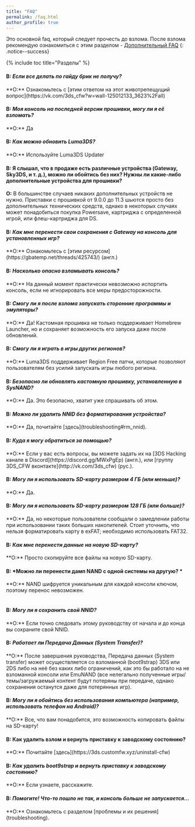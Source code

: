```yaml
---
title: "FAQ"
permalink: /faq.html
author_profile: true
---
```


Это основной faq, который следует прочесть до взлома. После взлома рекомендую ознакомиться с этим разделом - [Дополнительный FAQ](faq-3ds)
{: .notice--success}

{% include toc title="Разделы" %}

#### **В:** *Если все делать по гайду брик не получу?*    
<a name="brick" />
**О:** Ознакомьтесь с [этим ответом на этот животрепещущий вопрос](https://vk.com/3ds_cfw?w=wall-125012133_3623%2Fall)

#### **В:** *Моя консоль на последней версии прошивки, могу ли я её взломать?*    
<a name="faq_latestfw" />
**О:** Да

#### **В:** *Как можно обновить Luma3DS?*    
<a name="faq_updatecfw" />
**О:** Используйте Luma3DS Updater

#### **В:** Я слышал, что в продаже есть различные устройства (Gateway, Sky3DS, и т. д.), можно ли обойтись без них? Нужны ли какие-либо дополнительные устройства для прошивки? 
<a name="faq_gatewaysky" />**О:** В большинстве случаев никаких дополнительных устройств не нужно. Приставки с прошивкой от 9.0.0 до 11.3 шьются просто без дополнительных технических средств, однако в некоторых случаях может понадобиться покупка Powersave, картриджа с определенной игрой, или флеш-картриджа для DS. 

#### **В:** *Как мне перенести свои сохранения с Gateway на консоль для установленных игр?*    
<a name="faq_gatewaysaves" />
**О:** Ознакомьтесь с [этим ресурсом](https://gbatemp.net/threads/425743/) (англ.)

#### **В:** *Насколько опасно взламывать консоль?*    
<a name="faq_risky" />
**О:** На данный момент практически невозможно испортить консоль, если не игнорировать все меры предосторожности.

#### **В:** *Смогу ли я после взлома запускать сторонние программы и эмуляторы?*    
<a name="faq_homebrew" />
**О:** Да! Кастомная прошивка не только поддерживает Homebrew Launcher, но и сохраняет возможность его запуска даже после обновлений.

#### **В:** *Смогу ли я играть в игры других регионов?*    
<a name="faq_regionfree" />
**О:** Luma3DS поддерживает Region Free патчи, которые позволяют пользователям без усилий запускать игры любого региона.

#### **В:** *Безопасно ли обновлять кастомную прошивку, установленную в SysNAND?*    
<a name="faq_updates" />
**О:** Да. Это безопасно, хватит уже спрашивать об этом.

#### **В:** *Можно ли удалить NNID без форматирования устройства?*    
<a name="faq_rm_nnid" />
**О:** Да, почитайте [здесь](troubleshooting#rm_nnid).

#### **В:** *Куда я могу обратиться за помощью?*       
<a name="faq_support" />
**О:** Если у вас есть вопросы, вы можете задать их на [3DS Hacking канале в Discord](https://discord.gg/MWxPgEp) (англ.), или [группу 3DS_CFW вконтакте](http://vk.com/3ds_cfw) (рус.).

#### **В:** *Могу ли я использовать SD-карту размером 4 ГБ (или меньше)?*    
<a name="faq_le4gbsd" />
**О:** Да.

#### **В:** *Могу ли я использовать SD-карту размером 128 ГБ (или больше)?*    
<a name="faq_ge128gbsd" />
**О:** Да, но некоторые пользователи сообщали о замедлении работы при использовании таких больших накопителей. Стоит уточнить, что нельзя форматировать карту в exFAT; необходимо использовать FAT32.

#### **В:** *Как мне перенести данные на новую SD-карту?*    
<a name="faq_movesd" />
**О:** Просто скопируйте все файлы на новую SD-карту.

#### **В:** *Можно ли перенести дамп NAND с одной системы на другую? *    
<a name="transfer NAND" />
**О:** NAND шифруется уникальным для каждой консоли ключом, поэтому перенос невозможен. 
<br><br>


#### **В:** *Могу ли я сохранить свой NNID?*    
<a name="faq_NNID" />
**О:** Если точно следовать этому руководству от начала и до конца вы сохраните свой NNID.

#### **В:** *Работает ли Передача Данных (System Transfer)?*    
<a name="faq_systransfer" />
**О:** После завершения руководства, Передача данных (System transfer) может осуществляется со взломанной (boot9strap) 3DS или 2DS либо на неё без каких либо ограничений, как это бы работало на не взломанной консоли или EmuNAND (все нелегально полученные игры/темы/загружаемый контент будут потеряны при передаче, однако сохранения останутся даже для потерянных игр).

#### **В:** *Могу ли я обойтись без использования компьютера (например, использовать телефон на Android)?*
<a name="faq_nopc" />
**О:** Все, что вам понадобится, это возможность копировать файлы на SD-карту!

#### **В:** Как удалить взлом и вернуть приставку к заводскому состоянию?      
<a name="restore_to_orig_fw" />
**О:** Почитайте [здесь](https://3ds.customfw.xyz/uninstall-cfw)

#### **В:** *Как удалить boot9strap и вернуть приставку к заводскому состоянию?*         
<a name="restore_to_orig_fw_b9s" />
**О:** Если узнаете, расскажите. 

#### **В:** *Помогите! Что-то пошло не так, и консоль больше не запускается...*    
<a name="faq_problem" />
**О:** Ознакомьтесь с разделом [проблемы и их решения](troubleshooting).